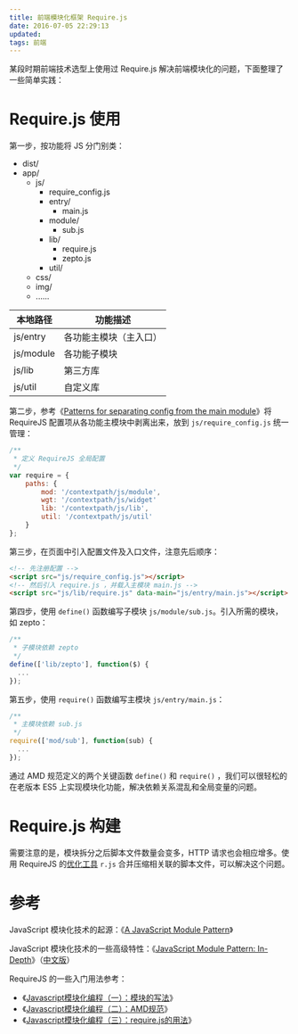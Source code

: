 ```yaml
---
title: 前端模块化框架 Require.js
date: 2016-07-05 22:29:13
updated:
tags: 前端
---
```


某段时期前端技术选型上使用过 Require.js 解决前端模块化的问题，下面整理了一些简单实践：

# Require.js 使用

第一步，按功能将 JS 分门别类：

- dist/
- app/
  - js/
    - require_config.js
    - entry/
      - main.js
    - module/
      - sub.js
    - lib/
      - require.js
      - zepto.js
    - util/
  - css/
  - img/
  - ......

| 本地路径      | 功能描述        |
| --------- | ----------- |
| js/entry  | 各功能主模块（主入口） |
| js/module | 各功能子模块      |
| js/lib    | 第三方库        |
| js/util   | 自定义库        |

第二步，参考《[Patterns for separating config from the main module](https://github.com/requirejs/requirejs/wiki/Patterns-for-separating-config-from-the-main-module)》将 RequireJS 配置项从各功能主模块中剥离出来，放到 `js/require_config.js` 统一管理：

```javascript
/**
 * 定义 RequireJS 全局配置
 */
var require = {
    paths: {
        mod: '/contextpath/js/module',
        wgt: '/contextpath/js/widget'
        lib: '/contextpath/js/lib',
        util: '/contextpath/js/util'
    }
};
```

第三步，在页面中引入配置文件及入口文件，注意先后顺序：

```html
<!-- 先注册配置 -->
<script src="js/require_config.js"></script>
<!-- 然后引入 require.js ，并载入主模块 main.js -->
<script src="js/lib/require.js" data-main="js/entry/main.js"></script>
```

第四步，使用 `define()` 函数编写子模块 `js/module/sub.js`。引入所需的模块，如 zepto：

```javascript
/**
 * 子模块依赖 zepto
 */
define(['lib/zepto'], function($) {
  ...
});
```

第五步，使用 `require()` 函数编写主模块 `js/entry/main.js`：

```javascript
/**
 * 主模块依赖 sub.js
 */
require(['mod/sub'], function(sub) {
  ...
});
```

通过 AMD 规范定义的两个关键函数 `define()` 和 `require()` ，我们可以很轻松的在老版本 ES5 上实现模块化功能，解决依赖关系混乱和全局变量的问题。

# Require.js 构建

需要注意的是，模块拆分之后脚本文件数量会变多，HTTP 请求也会相应增多。使用 RequireJS 的[优化工具](http://www.requirejs.org/docs/optimization.html) `r.js` 合并压缩相关联的脚本文件，可以解决这个问题。

# 参考

JavaScript 模块化技术的起源：《[A JavaScript Module Pattern](http://yuiblog.com/blog/2007/06/12/module-pattern/)》

JavaScript 模块化技术的一些高级特性：《[JavaScript Module Pattern: In-Depth](http://www.adequatelygood.com/JavaScript-Module-Pattern-In-Depth.html)》（[中文版](http://blog.csdn.net/flybywind/article/details/8095724)）

RequireJS 的一些入门用法参考：

- 《[Javascript模块化编程（一）：模块的写法](http://www.ruanyifeng.com/blog/2012/10/javascript_module.html)》
- 《[Javascript模块化编程（二）：AMD规范](http://www.ruanyifeng.com/blog/2012/10/asynchronous_module_definition.html)》
- 《[Javascript模块化编程（三）：require.js的用法](http://www.ruanyifeng.com/blog/2012/11/require_js.html)》